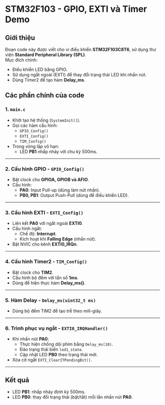 # STM32F103 - GPIO, EXTI và Timer Demo

## Giới thiệu
Đoạn code này được viết cho vi điều khiển **STM32F103C8T6**, sử dụng thư viện **Standard Peripheral Library (SPL)**.  
Mục đích chính:  
- Điều khiển LED bằng GPIO.  
- Sử dụng ngắt ngoài (EXTI) để thay đổi trạng thái LED khi nhấn nút.  
- Dùng Timer2 để tạo hàm **Delay_ms**.

## Các phần chính của code

### 1. `main.c`
- Khởi tạo hệ thống (`SystemInit()`).
- Gọi các hàm cấu hình:  
  - `GPIO_Config()`  
  - `EXTI_Config()`  
  - `TIM_Config()`  
- Trong vòng lặp vô hạn:
  - LED **PB1** nhấp nháy với chu kỳ 500ms.

---

### 2. Cấu hình GPIO - `GPIO_Config()`
- Bật clock cho **GPIOA, GPIOB và AFIO**.  
- Cấu hình:
  - **PA0**: Input Pull-up (dùng làm nút nhấn).  
  - **PB0, PB1**: Output Push-Pull (dùng để điều khiển LED).  

---

### 3. Cấu hình EXTI - `EXTI_Config()`
- Liên kết **PA0** với ngắt ngoài **EXTI0**.  
- Cấu hình ngắt:  
  - Chế độ: **Interrupt**.  
  - Kích hoạt khi **Falling Edge** (nhấn nút).  
- Bật NVIC cho kênh **EXTI0_IRQn**.

---

### 4. Cấu hình Timer2 - `TIM_Config()`
- Bật clock cho **TIM2**.  
- Cấu hình bộ đếm với tần số **1ms**.  
- Dùng để hiện thực hàm **Delay_ms()**.

---

### 5. Hàm Delay - `Delay_ms(uint32_t ms)`
- Dùng bộ đếm TIM2 để tạo trễ theo mili-giây.

---

### 6. Trình phục vụ ngắt - `EXTI0_IRQHandler()`
- Khi nhấn nút **PA0**:  
  - Thực hiện chống dội phím bằng `Delay_ms(10)`.  
  - Đảo trạng thái biến `led1_state`.  
  - Cập nhật LED **PB0** theo trạng thái mới.  
- Xóa cờ ngắt `EXTI_ClearITPendingBit()`.

---

## Kết quả
- LED **PB1**: nhấp nháy định kỳ 500ms.  
- LED **PB0**: thay đổi trạng thái (bật/tắt) mỗi lần nhấn nút **PA0**.  
